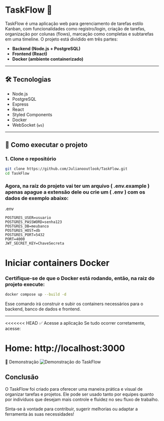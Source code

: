# TaskFlow 🧩

TaskFlow é uma aplicação web para gerenciamento de tarefas estilo Kanban, com funcionalidades como registro/login, criação de tarefas, organização por colunas (flows), marcação como completas e subtarefas em uma timeline. O projeto está dividido em três partes:

- **Backend (Node.js + PostgreSQL)**
- **Frontend (React)**
- **Docker (ambiente containerizado)**

---

## 🛠️ Tecnologias

- Node.js
- PostgreSQL
- Express
- React
- Styled Components
- Docker
- WebSocket (`ws`)

---

## 🚀 Como executar o projeto

### 1. Clone o repositório

```bash
git clone https://github.com/Julianooutlook/TaskFlow.git
cd TaskFlow
````
### Agora, na raíz do projeto vai ter um arquivo ( .env.example ) apenas apague a extensão dele ou crie um ( .env ) com os dados de exemplo abaixo:
.env
```
POSTGRES_USER=usuario
POSTGRES_PASSWORD=senha123
POSTGRES_DB=meubanco
POSTGRES_HOST=db
POSTGRES_PORT=5432
PORT=4000
JWT_SECRET_KEY=ChaveSecreta
```

# Iniciar containers Docker
### Certifique-se de que o Docker está rodando, então, na raiz do projeto execute:
```bash
docker compose up --build -d
```
 Esse comando irá construir e subir os containers necessários para o backend, banco de dados e frontend.

---

<<<<<<< HEAD
✅ Acesse a aplicação
Se tudo ocorrer corretamente, acesse:

Home: http://localhost:3000
=======
📸 Demonstração
![Demonstração do TaskFlow](https://i.imgur.com/RbJNBRk.gif)

## Conclusão
O TaskFlow foi criado para oferecer uma maneira prática e visual de organizar tarefas e projetos. Ele pode ser usado tanto por equipes quanto por indivíduos que desejam mais controle e fluidez no seu fluxo de trabalho.

Sinta-se à vontade para contribuir, sugerir melhorias ou adaptar a ferramenta às suas necessidades!









